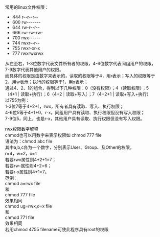 常用的linux文件权限：  
- 444 r--r--r--  
- 600 rw-------  
- 644 rw-r--r--  
- 666 rw-rw-rw-
- 700 rwx------
- 744 rwxr--r--
- 755 rwxr-xr-x
- 777 rwxrwxrwx

从左至右，1-3位数字代表文件所有者的权限，4-6位数字代表同组用户的权限，7-9数字代表其他用户的权限。  
而具体的权限是由数字来表示的，读取的权限等于4，用r表示；写入的权限等于2，用w表示；执行的权限等于1，用x表示；  
通过4、2、1的组合，得到以下几种权限：0（没有权限）；4（读取权限）；5（4+1 | 读取+执行）；6（4+2 | 读取+写入）；7（4+2+1 | 读取+写入+执行）  
以755为例：  
1-3位7等于4+2+1，rwx，所有者具有读取、写入、执行权限；  
4-6位5等于4+1+0，r-x，同组用户具有读取、执行权限但没有写入权限；  
7-9位5，同上，也是r-x，其他用户具有读取、执行权限但没有写入权限。  

rwx权限数字解释   
chmod也可以用数字来表示权限如 chmod 777 file  
语法为：chmod abc file  
其中a,b,c各为一个数字，分别表示User、Group、及Other的权限。  
r=4，w=2，x=1  
若要rwx属性则4+2+1=7；  
若要rw-属性则4+2=6；  
若要r-x属性则4+1=7。  
范例：  
chmod a=rwx file   
和  
chmod 777 file   
效果相同  
chmod ug=rwx,o=x file   
和   
chmod 771 file   
效果相同  
若用chmod 4755 filename可使此程序具有root的权限
